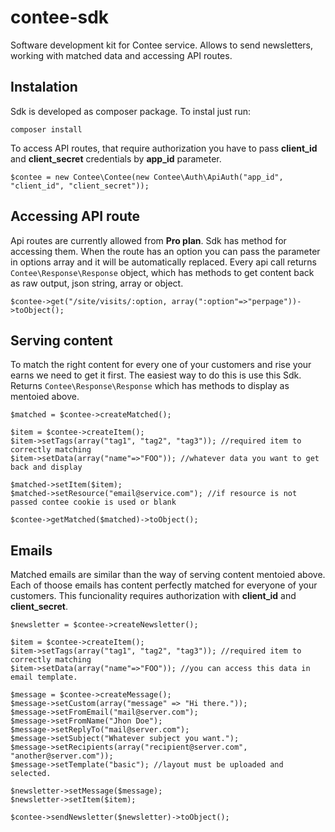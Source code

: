 # contee-sdk
Software development kit for Contee service. Allows to send newsletters, working with matched data and accessing API routes.

## Instalation
Sdk is developed as composer package. To instal just run:
```
composer install
```
To access API routes, that require authorization you have to pass **client_id** and **client_secret** credentials by **app_id** parameter.

```
$contee = new Contee\Contee(new Contee\Auth\ApiAuth("app_id", "client_id", "client_secret"));
```

## Accessing API route
Api routes are currently allowed from **Pro plan**. Sdk has method for accessing them. When the route has an option you can pass the parameter in options array and it will be automatically replaced. Every api call returns `Contee\Response\Response` object, which has methods to get content back as raw output, json string, array or object.

```
$contee->get("/site/visits/:option, array(":option"=>"perpage"))->toObject();
```

## Serving content
To match the right content for every one of your customers and rise your earns we need to get it first. The easiest way to do this is use this Sdk. Returns `Contee\Response\Response` which has methods to display as mentoied above.

```
$matched = $contee->createMatched();

$item = $contee->createItem();
$item->setTags(array("tag1", "tag2", "tag3")); //required item to correctly matching
$item->setData(array("name"=>"FOO")); //whatever data you want to get back and display

$matched->setItem($item);
$matched->setResource("email@service.com"); //if resource is not passed contee cookie is used or blank

$contee->getMatched($matched)->toObject();
```

## Emails
Matched emails are similar than the way of serving content mentoied above. Each of thoose emails has content perfectly matched for everyone of your customers. This funcionality requires authorization with **client_id** and **client_secret**.

```
$newsletter = $contee->createNewsletter();

$item = $contee->createItem();
$item->setTags(array("tag1", "tag2", "tag3")); //required item to correctly matching
$item->setData(array("name"=>"FOO")); //you can access this data in email template.

$message = $contee->createMessage();
$message->setCustom(array("message" => "Hi there."));
$message->setFromEmail("mail@server.com");
$message->setFromName("Jhon Doe");
$message->setReplyTo("mail@server.com");
$message->setSubject("Whatever subject you want.");
$message->setRecipients(array("recipient@server.com", "another@server.com"));
$message->setTemplate("basic"); //layout must be uploaded and selected.

$newsletter->setMessage($message);
$newsletter->setItem($item);

$contee->sendNewsletter($newsletter)->toObject();
```
